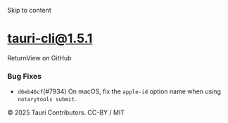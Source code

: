 Skip to content
# tauri-cli@1.5.1
ReturnView on GitHub
### Bug Fixes
  * `d6eb46cf`(#7934) On macOS, fix the `apple-id` option name when using `notarytools submit`.


© 2025 Tauri Contributors. CC-BY / MIT
